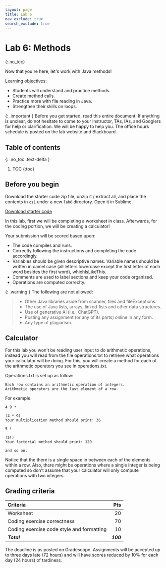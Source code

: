 ```yaml
---
layout: page
title: Lab 6
nav_exclude: true
search_exclude: true
---
```


# Lab 6: Methods
{:.no_toc}

Now that you're here, let's work with Java methods!

Learning objectives:
- Students will understand and practice methods.
- Create method calls.
- Practice more with file reading in Java.
- Strengthen their skills on loops.

{: .important }
Before you get started, read this entire document. If anything is unclear, do not
hesitate to come to your instructor, TAs, IAs, and Googlers for help or clarification. We will be happy to help
you. The office hours schedule is posted on the lab website and Blackboard.

## Table of contents
{: .no_toc .text-delta }

1. TOC
{:toc}

## Before you begin

Download the starter code zip file, unzip it / extract all, and place the contents in `cs1` under a new `lab6` directory. Open it in Sublime.

<a href="https://github.com/UTEP-CS-1/website/raw/main{{page.url|relative_url}}../lab5_starter.zip" class="btn btn-green">Download starter code</a>


In this lab, first we will be completing a worksheet in class. Afterwards, for the coding portion, we will be creating a calculator!


Your submission will be scored based upon:
- The code compiles and runs.
- Correctly following the instructions and completing the code accordingly.
- Variables should be given descriptive names. Variable names should be written in camel case (all letters lowercase except the first letter of each word besides the first word), whichIsLikeThis.
- Comments are used to label sections and keep your code organized.
- Operations are computed correclty.

{: .warning }
The following are not allowed:
> - Other Java libraries aside from scanner, files and fileExceptions.
> - The use of Java lists, arrays, linked-lists and other data structures.
> - Use of generative AI (i.e., ChatGPT).
> - Posting any assignment (or any of its parts) online in any form.
> - Any type of plagiarism. 

## Calculator 

For this lab you won't be reading user input to do arithmetic operations, instead you will read from the file operations.txt to retrieve what operations your calculator will be doing.
For this, you will create a method for each of the arithmetic operators you see in operations.txt.

Operations.txt is set up as follow:
```
Each row contains an arithmetic operation of integers.
Arithmetic operators are the last element of a row.
```
For example:

```
4 9 *

(4 * 9)
Your multiplication method should print: 36

5 !

(5!)
Your factorial method should print: 120

and so on.
```

Notice that the there is a single space in between each of the elements within a row. Also, there might be operations where a single integer is being computed so don't assume that your calculator will only compute operations with two integers.


## Grading criteria

| **Criteria**                             |   **Pts** |
|:-----------------------------------------|----------:|
| Worksheet                                |        20 |
| Coding exercise correctness              |        70 |
| Coding exercise code style and formatting|        10 |
| **_Total_**                              | **_100_** |

The deadline is as posted on Gradescope.
Assignments will be accepted up to three days late (72 hours) and will have scores reduced by 10% for each day (24 hours) of tardiness.
